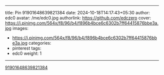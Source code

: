 
---
title: Pin 91901648639821384
date: 2024-10-18T14:17:43+05:30
author: edc0
avatar: /me/edc0.jpg
authorlink: https://github.com/edczero
cover: https://i.pinimg.com/564x/f8/96/b4/f896b4bce6c6302b7ff64415876bbe3a.jpg
images:
   - https://i.pinimg.com/564x/f8/96/b4/f896b4bce6c6302b7ff64415876bbe3a.jpg
categories:
  - pinterest
tags:
  - edc0
weight: 1
---

<!--more-->

[91901648639821384](https://in.pinterest.com/pin/91901648639821384/)

	